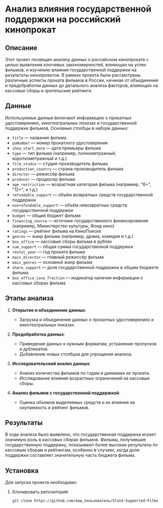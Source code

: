 # Анализ влияния государственной поддержки на российский кинопрокат

## Описание
Этот проект посвящен анализу данных о российском кинопрокате с целью выявления ключевых закономерностей, влияющих на успех фильмов, и изучению влияния государственной поддержки на результаты кинопроектов. В рамках проекта были рассмотрены различные аспекты проката фильмов в России, начиная от объединения и предобработки данных до детального анализа факторов, влияющих на кассовые сборы и зрительские рейтинги.

## Данные
Используемые данные включают информацию о прокатных удостоверениях, кинотеатральных показах и государственной поддержке фильмов. Основные столбцы в наборе данных:
- `title` — название фильма
- `puNumber` — номер прокатного удостоверения
- `show_start_date` — дата премьеры фильма
- `type` — тип фильма (например, полнометражный, короткометражный и т.д.)
- `film_studio` — студия-производитель фильма
- `production_country` — страна-производитель фильма
- `director` — режиссёр фильма
- `producer` — продюсер фильма
- `age_restriction` — возрастная категория фильма (например, "6+", "12+", и т.д.)
- `refundable_support` — объём возвратных средств государственной поддержки
- `nonrefundable_support` — объём невозвратных средств государственной поддержки
- `budget` — общий бюджет фильма
- `financing_source` — источник государственного финансирования (например, Министерство культуры, Фонд кино)
- `ratings` — рейтинг фильма на КиноПоиске
- `genres` — жанр фильма (например, драма, комедия и т.д.)
- `box_office` — кассовые сборы фильма в рублях
- `sum_support` — общая сумма государственной поддержки
- `rental_year` — год проката фильма
- `main_director` — главный режиссёр фильма
- `main_genres` — основной жанр фильма
- `share_support` — доля государственной поддержки в общем бюджете фильма
- `box_office_isna_fraction` — индикатор наличия информации о кассовых сборах фильма

## Этапы анализа
1. **Открытие и объединение данных**:
   - Загрузка и объединение данных о прокатных удостоверениях и кинотеатральных показах.

2. **Предобработка данных**:
   - Приведение данных к нужным форматам, устранение пропусков и дубликатов.
   - Добавление новых столбцов для упрощения анализа.

3. **Исследовательский анализ данных**:
   - Анализ количества фильмов по годам и динамики их проката.
   - Исследование влияния возрастных ограничений на кассовые сборы.

4. **Анализ фильмов с государственной поддержкой**:
   - Оценка объемов выделяемых средств и их влияния на окупаемость и рейтинг фильмов.

## Результаты
В ходе анализа было выявлено, что государственная поддержка играет значимую роль в кассовых сборах фильмов. Фильмы, получившие государственную поддержку, показывают более высокие результаты по кассовым сборам и рейтингам, особенно в случаях, когда доля поддержки составляет значительную часть бюджета фильма.

## Установка
Для запуска проекта необходимо:
1. Клонировать репозиторий:
   ```bash
   git clone https://github.com/ваш_пользователь/State-Supported-Films-Analysis.git
